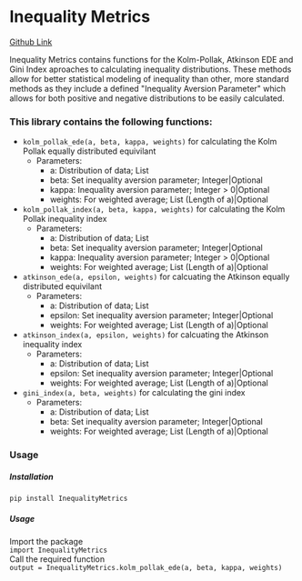 # Inequality Metrics
[Github Link](https://github.com/michael-j-freeman/urutau-inequality-metrics)

Inequality Metrics contains functions for the Kolm-Pollak, Atkinson EDE and Gini Index aproaches to calculating inequality distributions. These methods allow for better statistical modeling of inequality than other, more standard methods as they include a defined "Inequality Aversion Parameter" which allows for both positive and negative distributions to be easily calculated.
<br/>

### This library contains the following functions:<br/>
* `kolm_pollak_ede(a, beta, kappa, weights)` for calculating the Kolm Pollak equally distributed equivilant
    *   Parameters:
        * a: Distribution of data; List
        * beta: Set inequality aversion parameter; Integer|Optional 
        * kappa: Inequality aversion parameter; Integer > 0|Optional 
        * weights: For weighted average; List (Length of a)|Optional 
* `kolm_pollak_index(a, beta, kappa, weights)` for calculating the Kolm Pollak inequality index
    *   Parameters:
        * a: Distribution of data; List
        * beta: Set inequality aversion parameter; Integer|Optional 
        * kappa: Inequality aversion parameter; Integer > 0|Optional 
        * weights: For weighted average; List (Length of a)|Optional 
* `atkinson_ede(a, epsilon, weights)` for calcuating the Atkinson equally distributed equivilant
    *   Parameters:
        *    a: Distribution of data; List
        *   epsilon: Set inequality aversion parameter; Integer|Optional 
        *   weights: For weighted average; List (Length of a)|Optional 
* `atkinson_index(a, epsilon, weights)` for calcuating the Atkinson inequality index
     *   Parameters:
         *    a: Distribution of data; List
         *   epsilon: Set inequality aversion parameter; Integer|Optional 
         *   weights: For weighted average; List (Length of a)|Optional 
* `gini_index(a, beta, weights)` for calculating the gini index
     *   Parameters:
         *    a: Distribution of data; List
         *    beta: Set inequality aversion parameter; Integer|Optional 
         *    weights: For weighted average; List (Length of a)|Optional 

### Usage
##### Installation
`pip install InequalityMetrics`
##### Usage
Import the package </br>
`import InequalityMetrics`<br/>
Call the required function<br/>
`output = InequalityMetrics.kolm_pollak_ede(a, beta, kappa, weights)`<br/>